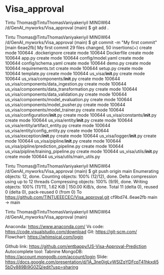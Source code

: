 # Visa_approval

Tintu Thomas@TintuThomasVaniyakeriyil MINGW64 /d/GenAI_myworks/Visa_approval (main)
$ git add .

Tintu Thomas@TintuThomasVaniyakeriyil MINGW64 /d/GenAI_myworks/Visa_approval (main)
$ git commit -m "My first commit"
[main 6eae2fb] My first commit
 29 files changed, 50 insertions(+)
 create mode 100644 .dockerignore
 create mode 100644 Dockerfile
 create mode 100644 app.py
 create mode 100644 config/model.yaml
 create mode 100644 config/schema.yaml
 create mode 100644 demo.py
 create mode 100644 requirements.txt
 create mode 100644 setup.py
 create mode 100644 template.py
 create mode 100644 us_visa/__init__.py
 create mode 100644 us_visa/components/__init__.py
 create mode 100644 us_visa/components/data_ingestion.py
 create mode 100644 us_visa/components/data_transformation.py
 create mode 100644 us_visa/components/data_validation.py
 create mode 100644 us_visa/components/model_evaluation.py
 create mode 100644 us_visa/components/model_pusher.py
 create mode 100644 us_visa/components/model_trainer.py
 create mode 100644 us_visa/configuration/__init__.py
 create mode 100644 us_visa/constants/__init__.py
 create mode 100644 us_visa/entity/__init__.py
 create mode 100644 us_visa/entity/artifact_entity.py
 create mode 100644 us_visa/entity/config_entity.py
 create mode 100644 us_visa/exception/__init__.py
 create mode 100644 us_visa/logger/__init__.py
 create mode 100644 us_visa/pipline/__init__.py
 create mode 100644 us_visa/pipline/prediction_pipeline.py
 create mode 100644 us_visa/pipline/training_pipeline.py
 create mode 100644 us_visa/utils/__init__.py
 create mode 100644 us_visa/utils/main_utils.py

Tintu Thomas@TintuThomasVaniyakeriyil MINGW64 /d/GenAI_myworks/Visa_approval (main)
$ git push origin main
Enumerating objects: 12, done.
Counting objects: 100% (12/12), done.
Delta compression using up to 12 threads
Compressing objects: 100% (9/9), done.
Writing objects: 100% (11/11), 1.62 KiB | 150.00 KiB/s, done.
Total 11 (delta 0), reused 0 (delta 0), pack-reused 0 (from 0)
To https://github.com/TINTUEEECEC/Visa_approval.git
   cf9bd74..6eae2fb  main -> main

Tintu Thomas@TintuThomasVaniyakeriyil MINGW64 /d/GenAI_myworks/Visa_approval (main)


Anaconda: https://www.anaconda.com/
Vs code: https://code.visualstudio.com/download
Git: https://git-scm.com/
Flowchart: https://whimsical.com/login





Github link: https://github.com/entbappy/US-Visa-Approval-Prediction
Autocomplete tool: Tabnine
MongoDB: https://account.mongodb.com/account/login
Slide: https://docs.google.com/presentation/d/1A_3ne0igLvWSIZqYDFcpT41hkxdj55bDy889Bi9G0ZQ/edit?usp=sharing